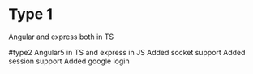 # Type 1
  Angular and express both in TS

#type2
  Angular5 in TS and express in JS
  Added socket support
  Added session support
  Added google login